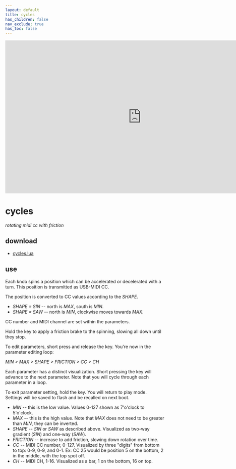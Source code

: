 ```yaml
---
layout: default
title: cycles
has_children: false
nav_exclude: true
has_toc: false
---
```


<div class="vid"><iframe src="https://player.vimeo.com/video/1071043221?color=ffffff&title=0&byline=0&portrait=0" width="860" height="484" frameborder="0" webkitallowfullscreen mozallowfullscreen allowfullscreen></iframe></div>

# cycles

_rotating midi cc with friction_

## download

- [cycles.lua](cycles.lua)

## use

Each knob spins a position which can be accelerated or decelerated with a turn. This position is transmitted as USB-MIDI CC.

The position is converted to CC values according to the _SHAPE_.

- _SHAPE = SIN_ -- north is _MAX_, south is _MIN_.
- _SHAPE = SAW_ -- north is _MIN_, clockwise moves towards _MAX_.

CC number and MIDI channel are set within the parameters.

Hold the key to apply a friction brake to the spinning, slowing all down until they stop.

To edit parameters, short press and release the key. You're now in the parameter editing loop:

_MIN > MAX > SHAPE > FRICTION > CC > CH_

Each parameter has a distinct visualization. Short pressing the key will advance to the next parameter. Note that you will cycle through each parameter in a loop.

To exit parameter setting, hold the key. You will return to play mode. Settings will be saved to flash and be recalled on next boot.

- _MIN_ -- this is the low value. Values 0-127 shown as 7'o'clock to 5'o'clock. 
- _MAX_ -- this is the high value. Note that _MAX_ does not need to be greater than _MIN_, they can be inverted.
- _SHAPE_ -- _SIN_ or _SAW_ as described above. Visualized as two-way gradient (_SIN_) and one-way (_SAW_).
- _FRICTION_ -- increase to add friction, slowing down rotation over time.
- _CC_ -- MIDI CC number, 0-127. Visualized by three "digits" from bottom to top: 0-9, 0-9, and 0-1. Ex: CC 25 would be position 5 on the bottom, 2 in the middle, with the top spot off.
- _CH_ -- MIDI CH, 1-16. Visualized as a bar, 1 on the bottom, 16 on top.
